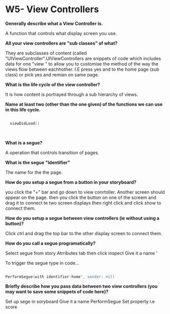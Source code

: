 # W5- View Controllers

**Generally describe what a View Controller is.**

A function that controls what display screen you use. 

**All your view controllers are "sub classes" of what?**

They are subclasses of content (called "UIViewController".UIViewControllers are snippets of code which includes data for one "view " to allow you to  customise the method of the way the views flow between eachhother. I.E press yes and to the home page (sub class) or pick yes and remian on same page. 

**What is the life cycle of the view controller?**

It is how content is portrayed through a sub hierarchy of views.

**Name at least two (other than the one given) of the functions we can use in this life cycle.**

```swift 

  viewDidLoad()
  
  
``` 
  
**What is a segue?**

A operation that controls transition of pages.

**What is the segue "Identifier"**

The name for the the page.

**How do you setup a segue from a button in your storyboard?**

you click the "+" bar and go down to view conrtoller. Another screen should appear on the page. then you click the button on one of the screem and drag it to connect te two screen displays then right click and click show to connect them.

**How do you setup a segue between view controllers (ie without using a button)?**

Click ctrl and drag the top bar to the other display screen to connect them. 

**How do you call a segue programatically?**

Select segue from story 
Atrributes tab then click inspect
Give it a name '

To trigger the segue type in code...

```swift 

PerformSegue(with identifier:home", sender: nil)

```

**Briefly describe how you pass data between two view controllers (you may want to save some snippets of code here)?**

Set up sege in soryboard
Give it a name
PerformSegue 
Set property i.e score 
